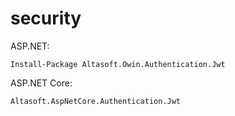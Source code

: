 # security

ASP.NET:

```
Install-Package Altasoft.Owin.Authentication.Jwt
```

ASP.NET Core:

```
Altasoft.AspNetCore.Authentication.Jwt
```
